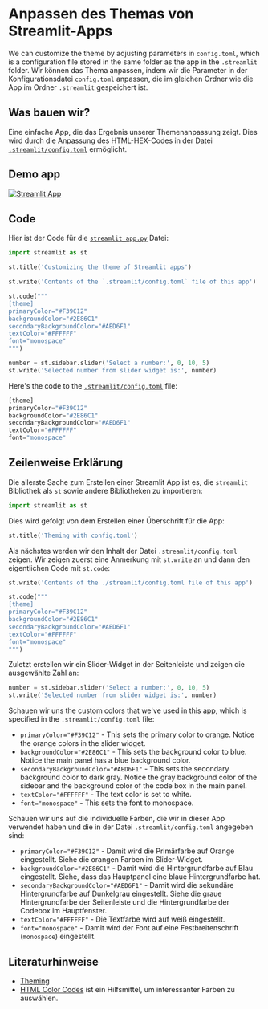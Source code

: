 # Anpassen des Themas von Streamlit-Apps

We can customize the theme by adjusting parameters in `config.toml`, which is a configuration file stored in the same folder as the app in the `.streamlit` folder.
Wir können das Thema anpassen, indem wir die Parameter in der Konfigurationsdatei `config.toml` anpassen, die im gleichen Ordner wie die App im Ordner `.streamlit` gespeichert ist.

## Was bauen wir?

Eine einfache App, die das Ergebnis unserer Themenanpassung zeigt. Dies wird durch die Anpassung des HTML-HEX-Codes in der Datei [`.streamlit/config.toml`](https://github.com/dataprofessor/streamlit-custom-theme/blob/master/.streamlit/config.toml) ermöglicht.

## Demo app

[![Streamlit App](https://static.streamlit.io/badges/streamlit_badge_black_white.svg)](https://share.streamlit.io/dataprofessor/streamlit-custom-theme/)

## Code
Hier ist der Code für die [`streamlit_app.py`](https://github.com/dataprofessor/streamlit-custom-theme/blob/master/streamlit_app.py) Datei:
```python
import streamlit as st

st.title('Customizing the theme of Streamlit apps')

st.write('Contents of the `.streamlit/config.toml` file of this app')

st.code("""
[theme]
primaryColor="#F39C12"
backgroundColor="#2E86C1"
secondaryBackgroundColor="#AED6F1"
textColor="#FFFFFF"
font="monospace"
""")

number = st.sidebar.slider('Select a number:', 0, 10, 5)
st.write('Selected number from slider widget is:', number)
```

Here's the code to the [`.streamlit/config.toml`](https://github.com/dataprofessor/streamlit-custom-theme/blob/master/.streamlit/config.toml) file:
```python
[theme]
primaryColor="#F39C12"
backgroundColor="#2E86C1"
secondaryBackgroundColor="#AED6F1"
textColor="#FFFFFF"
font="monospace"
```

## Zeilenweise Erklärung
Die allerste Sache zum Erstellen einer Streamlit App ist es, die `streamlit` Bibliothek als `st` sowie andere Bibliotheken zu importieren:
```python
import streamlit as st
```

Dies wird gefolgt von dem Erstellen einer Überschrift für die App:
```python
st.title('Theming with config.toml')
```

Als nächstes werden wir den Inhalt der Datei `.streamlit/config.toml` zeigen. Wir zeigen zuerst eine Anmerkung mit `st.write` an und dann den eigentlichen Code mit `st.code`:
```python
st.write('Contents of the ./streamlit/config.toml file of this app')

st.code("""
[theme]
primaryColor="#F39C12"
backgroundColor="#2E86C1"
secondaryBackgroundColor="#AED6F1"
textColor="#FFFFFF"
font="monospace"
""")
```

Zuletzt erstellen wir ein Slider-Widget in der Seitenleiste und zeigen die ausgewählte Zahl an:
```python
number = st.sidebar.slider('Select a number:', 0, 10, 5)
st.write('Selected number from slider widget is:', number)
```

Schauen wir uns the custom colors that we've used in this app, which is specified in the `.streamlit/config.toml` file:
- `primaryColor="#F39C12"` - This sets the primary color to orange. Notice the orange colors in the slider widget.
- `backgroundColor="#2E86C1"` - This sets the background color to blue. Notice the main panel has a blue background color.
- `secondaryBackgroundColor="#AED6F1"` - This sets the secondary background color to dark gray. Notice the gray background color of the sidebar and the background color of the code box in the main panel.
- `textColor="#FFFFFF"` - The text color is set to white.
- `font="monospace"` - This sets the font to monospace.

Schauen wir uns auf die individuelle Farben, die wir in dieser App verwendet haben und die in der Datei `.streamlit/config.toml` angegeben sind:
- `primaryColor="#F39C12"` - Damit wird die Primärfarbe auf Orange eingestellt. Siehe die orangen Farben im Slider-Widget.
- `backgroundColor="#2E86C1"` - Damit wird die Hintergrundfarbe auf Blau eingestellt. Siehe, dass das Hauptpanel eine blaue Hintergrundfarbe hat.
- `secondaryBackgroundColor="#AED6F1"` - Damit wird die sekundäre Hintergrundfarbe auf Dunkelgrau eingestellt. Siehe die graue Hintergrundfarbe der Seitenleiste und die Hintergrundfarbe der Codebox im Hauptfenster.
- `textColor="#FFFFFF"` - Die Textfarbe wird auf weiß eingestellt.
- `font="monospace"` - Damit wird der Font auf eine Festbreitenschrift (`monospace`) eingestellt. 

## Literaturhinweise
- [Theming](https://docs.streamlit.io/library/advanced-features/theming)
- [HTML Color Codes](https://htmlcolorcodes.com/) ist ein Hilfsmittel, um interessanter Farben zu auswählen.